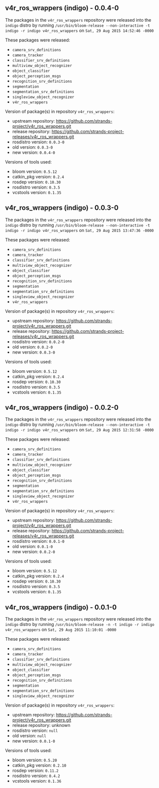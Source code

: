 ## v4r_ros_wrappers (indigo) - 0.0.4-0

The packages in the `v4r_ros_wrappers` repository were released into the `indigo` distro by running `/usr/bin/bloom-release --non-interactive -t indigo -r indigo v4r_ros_wrappers` on `Sat, 29 Aug 2015 14:52:46 -0000`

These packages were released:
- `camera_srv_definitions`
- `camera_tracker`
- `classifier_srv_definitions`
- `multiview_object_recognizer`
- `object_classifier`
- `object_perception_msgs`
- `recognition_srv_definitions`
- `segmentation`
- `segmentation_srv_definitions`
- `singleview_object_recognizer`
- `v4r_ros_wrappers`

Version of package(s) in repository `v4r_ros_wrappers`:
- upstream repository: https://github.com/strands-project/v4r_ros_wrappers.git
- release repository: https://github.com/strands-project-releases/v4r_ros_wrappers.git
- rosdistro version: `0.0.3-0`
- old version: `0.0.3-0`
- new version: `0.0.4-0`

Versions of tools used:
- bloom version: `0.5.12`
- catkin_pkg version: `0.2.4`
- rosdep version: `0.10.30`
- rosdistro version: `0.3.5`
- vcstools version: `0.1.35`


## v4r_ros_wrappers (indigo) - 0.0.3-0

The packages in the `v4r_ros_wrappers` repository were released into the `indigo` distro by running `/usr/bin/bloom-release --non-interactive -t indigo -r indigo v4r_ros_wrappers` on `Sat, 29 Aug 2015 13:47:36 -0000`

These packages were released:
- `camera_srv_definitions`
- `camera_tracker`
- `classifier_srv_definitions`
- `multiview_object_recognizer`
- `object_classifier`
- `object_perception_msgs`
- `recognition_srv_definitions`
- `segmentation`
- `segmentation_srv_definitions`
- `singleview_object_recognizer`
- `v4r_ros_wrappers`

Version of package(s) in repository `v4r_ros_wrappers`:
- upstream repository: https://github.com/strands-project/v4r_ros_wrappers.git
- release repository: https://github.com/strands-project-releases/v4r_ros_wrappers.git
- rosdistro version: `0.0.2-0`
- old version: `0.0.2-0`
- new version: `0.0.3-0`

Versions of tools used:
- bloom version: `0.5.12`
- catkin_pkg version: `0.2.4`
- rosdep version: `0.10.30`
- rosdistro version: `0.3.5`
- vcstools version: `0.1.35`


## v4r_ros_wrappers (indigo) - 0.0.2-0

The packages in the `v4r_ros_wrappers` repository were released into the `indigo` distro by running `/usr/bin/bloom-release --non-interactive -t indigo -r indigo v4r_ros_wrappers` on `Sat, 29 Aug 2015 12:31:58 -0000`

These packages were released:
- `camera_srv_definitions`
- `camera_tracker`
- `classifier_srv_definitions`
- `multiview_object_recognizer`
- `object_classifier`
- `object_perception_msgs`
- `recognition_srv_definitions`
- `segmentation`
- `segmentation_srv_definitions`
- `singleview_object_recognizer`
- `v4r_ros_wrappers`

Version of package(s) in repository `v4r_ros_wrappers`:
- upstream repository: https://github.com/strands-project/v4r_ros_wrappers.git
- release repository: https://github.com/strands-project-releases/v4r_ros_wrappers.git
- rosdistro version: `0.0.1-0`
- old version: `0.0.1-0`
- new version: `0.0.2-0`

Versions of tools used:
- bloom version: `0.5.12`
- catkin_pkg version: `0.2.4`
- rosdep version: `0.10.30`
- rosdistro version: `0.3.5`
- vcstools version: `0.1.35`


## v4r_ros_wrappers (indigo) - 0.0.1-0

The packages in the `v4r_ros_wrappers` repository were released into the `indigo` distro by running `/usr/bin/bloom-release -n -t indigo -r indigo v4r_ros_wrappers` on `Sat, 29 Aug 2015 11:10:01 -0000`

These packages were released:
- `camera_srv_definitions`
- `camera_tracker`
- `classifier_srv_definitions`
- `multiview_object_recognizer`
- `object_classifier`
- `object_perception_msgs`
- `recognition_srv_definitions`
- `segmentation`
- `segmentation_srv_definitions`
- `singleview_object_recognizer`

Version of package(s) in repository `v4r_ros_wrappers`:
- upstream repository: https://github.com/strands-project/v4r_ros_wrappers.git
- release repository: unknown
- rosdistro version: `null`
- old version: `null`
- new version: `0.0.1-0`

Versions of tools used:
- bloom version: `0.5.20`
- catkin_pkg version: `0.2.10`
- rosdep version: `0.11.2`
- rosdistro version: `0.4.2`
- vcstools version: `0.1.36`


